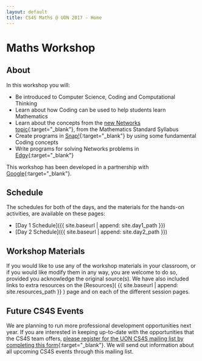 ```yaml
---
layout: default
title: CS4S Maths @ UON 2017 - Home
---
```


# Maths Workshop

## About

In this workshop you will:

- Be introduced to Computer Science, Coding and Computational Thinking
- Learn about how Coding can be used to help students learn Mathematics
- Learn about the concepts from the [new Networks topic](https://syllabus.nesa.nsw.edu.au/mathematics-standard-stage6/content/1322/){:target="_blank"}, from the Mathematics Standard Syllabus
- Create programs in [Snap!](http://snap.berkeley.edu/){:target="_blank"} by using some fundamental Coding concepts
- Write programs for solving Networks problems in [Edgy](http://snapapps.github.io/){:target="_blank"}

This workshop has been developed in a partnership with [Google](https://www.cs4hs.com/index.html){:target="_blank"}.

## Schedule 

The schedules for both of the days, and the materials for the hands-on activities, are available on these pages:

- [Day 1 Schedule]({{ site.baseurl | append: site.day1_path }})
- [Day 2 Schedule]({{ site.baseurl | append: site.day2_path }})

## Workshop Materials

If you would like to use any of the workshop materials in your classroom, or if you would like modify them in any way, you are welcome to do so, provided you acknowledge the original source(s).
We have also included links to extra resources on the [Resources]( {{ site.baseurl | append: site.resources_path }} ) page and on each of the different session pages.

## Future CS4S Events

We are planning to run more professional development opportunities next year.
If you are interested in keeping up-to-date with the opportunities that the CS4S team offers, [please register for the UON CS4S mailing list by completing this form](https://goo.gl/forms/uhFt9j740ELhKKxK2){:target="_blank"}.
We will send out information about all upcoming CS4S events through this mailing list.

